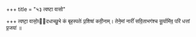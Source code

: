 +++
title = "५३ त्वष्टा वासो"

+++
त्वष्टा॒ वासो॒व्य᳡दधाच्छु॒भे कं बृह॒स्पतेः॑ प्र॒शिषा॑ कवी॒नाम्। तेने॒मां नारीं॑ सवि॒ताभग॑श्च सू॒र्यामि॑व॒ परि॑ धत्तां प्र॒जया॑ ॥
